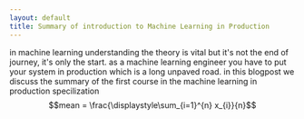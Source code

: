 ```yaml
---
layout: default
title: Summary of introduction to Machine Learning in Production
---
```

in machine learning understanding the theory is vital but it's not the end of journey, it's only the start.
as a machine learning engineer you have to put your system in production which is a long unpaved road. in this blogpost we discuss the summary of the first course in the machine learning in production specilization
$$mean = \frac{\displaystyle\sum_{i=1}^{n} x_{i}}{n}$$
``` ffffffffffffffffff
```

